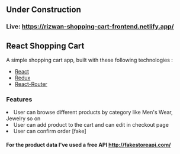 ## Under Construction

### Live: https://rizwan-shopping-cart-frontend.netlify.app/

## React Shopping Cart

A simple shopping cart app, built with these following technologies :

- [React](https://facebook.github.io/react/)
- [Redux](http://redux.js.org/)
- [React-Router](https://reactrouter.com/)

### Features

<li>User can browse different products by category like Men's Wear, Jewelry so on</li>
<li>User can add product to the cart and can edit in checkout page</li>
<li>User can confirm order [fake]</li>

#### For the product data I've used a free API http://fakestoreapi.com/
